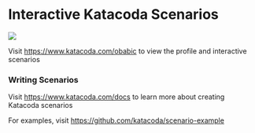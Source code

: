 # Interactive Katacoda Scenarios

[![](http://shields.katacoda.com/katacoda/obabic/count.svg)](https://www.katacoda.com/obabic "Get your profile on Katacoda.com")

Visit https://www.katacoda.com/obabic to view the profile and interactive scenarios

### Writing Scenarios
Visit https://www.katacoda.com/docs to learn more about creating Katacoda scenarios

For examples, visit https://github.com/katacoda/scenario-example
